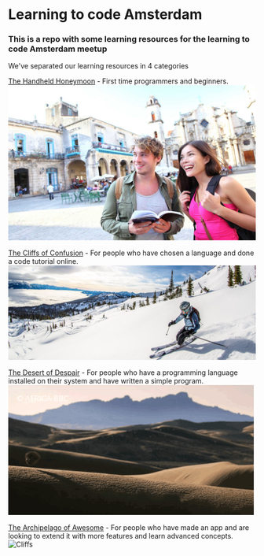 # Learning to code Amsterdam

### This is a repo with some learning resources for the learning to code Amsterdam meetup

We've separated our learning resources in 4 categories

[The Handheld Honeymoon](./The%20Handheld%20Honeymoon/README.md) - First time programmers and beginners.  
![Honeymoon](./images/city-trip.jpg)

[The Cliffs of Confusion](./The%20Cliffs%20of%20Confusion/README.md) - For people who have chosen a language and done a code tutorial online.  
![Cliffs](./images/ski-trip.jpg)

[The Desert of Despair](./The%20Desert%20of%20Despair/README.md) - For people who have a programming language installed on their system and have written a simple program.  
![Desert](./images/desert.gif)

[The Archipelago of Awesome](./The%20Archipelago%20of%20Awesome/README.md) - For people who have made an app and are looking to extend it with more features and learn advanced concepts.  
![Cliffs](./images/archipelago.gif)
